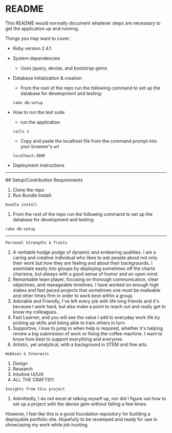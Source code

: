 # README

This README would normally document whatever steps are necessary to get the
application up and running.

Things you may want to cover:

* Ruby version
2.4.1

* System dependencies
  - Uses jquery, devise, and bootstrap gems

* Database initialization & creation
  - From the root of the repo run the following command to set up the database for development and testing:
  ```
  rake db:setup
  ```
* How to run the test suite
  - run the application
  ```
  rails s
  ```
  - Copy and paste the localhost file from the command prompt into your browser's url
  ```
  localhost:3000
  ```


* Deployment instructions

<hr />
## Setup/Contribution Requirements

1. Clone the repo
1. Run Bundle Install:
```
bundle install
```
1. From the root of the repo run the following command to set up the database for development and testing:
```
rake db:setup
```

<hr />

```
Personal Strengths & Traits
```
1. A veritable hodge podge of dynamic and endearing qualities. I am a caring and creative individual who likes to ask people about not only their work but how they are feeling and about their backgrounds. I assimilate easily into groups by deploying sometimes off the charts charisma, but always with a good sense of humor and an open mind.
1. Remarkable team player, focusing on thorough communication, clear objectives, and manageable timelines. I have worked on enough high stakes and fast paced projects that sometimes one must be malleable and other times firm in order to work best within a group.
1. Adorable and Friendly, I've left every job with life long friends and it's because I work hard, but also make a point to reach out and really get to know my colleagues.
1. Fast Learner, and you will see the value I add to everyday work life by picking up skills and being able to train others in turn.
1. Supportive, I love to jump in when help is required, whether it's helping review a big submission of work or fixing the coffee machine. I want to know how best to support everything and everyone.
1. Artistic, yet analytical, with a background in STEM and fine arts.

```
Hobbies & Interests
```
1. Design
1. Research
1. Intuitive UI/UX
1. ALL THE CRAFTS!!!

```
Insights from this project
```
1. Admittedly, I do not excel at talking myself up, nor did I figure out how to set up a project with the devise gem without failing a few times.

However, I feel like this is a good foundation repository for building a deployable portfolio site. Hopefully to be revamped and ready for use in showcasing my work while job hunting.
